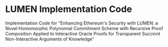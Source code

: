 # LUMEN Implementation Code
Implementation Code for "Enhancing Ethereum's Security with LUMEN: a Novel Homomorphic Polynomial Commitment Scheme with Recursive Proof Composition Applied to Interactive Oracle Proofs for Transparent Succinnt Non-Interactive Arguments of Knowledge"
